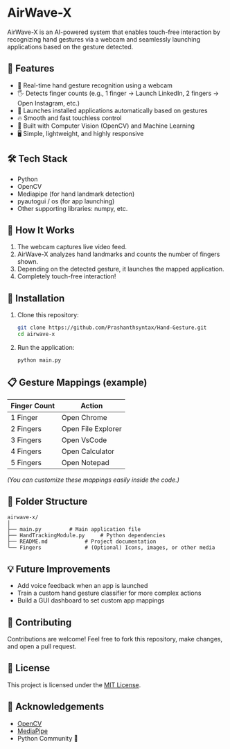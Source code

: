 # AirWave-X

AirWave-X is an AI-powered system that enables touch-free interaction by recognizing hand gestures via a webcam and seamlessly launching applications based on the gesture detected.

## 🚀 Features
- 🎯 Real-time hand gesture recognition using a webcam
- 🖐️ Detects finger counts (e.g., 1 finger → Launch LinkedIn, 2 fingers → Open Instagram, etc.)
- 📂 Launches installed applications automatically based on gestures
- 🔥 Smooth and fast touchless control
- 🧠 Built with Computer Vision (OpenCV) and Machine Learning
- 🖥️ Simple, lightweight, and highly responsive

## 🛠️ Tech Stack
- Python
- OpenCV
- Mediapipe (for hand landmark detection)
- pyautogui / os (for app launching)
- Other supporting libraries: numpy, etc.

## 📸 How It Works
1. The webcam captures live video feed.
2. AirWave-X analyzes hand landmarks and counts the number of fingers shown.
3. Depending on the detected gesture, it launches the mapped application.
4. Completely touch-free interaction!

## 🧩 Installation
1. Clone this repository:
   ```bash
   git clone https://github.com/Prashanthsyntax/Hand-Gesture.git
   cd airwave-x
   ```

2. Run the application:
   ```bash
   python main.py
   ```

## 📋 Gesture Mappings (example)
| Finger Count | Action              |
|--------------|---------------------|
| 1 Finger     | Open Chrome         |
| 2 Fingers    | Open File Explorer  |
| 3 Fingers    | Open VsCode         |
| 4 Fingers    | Open Calculator     |
| 5 Fingers    | Open Notepad        |

*(You can customize these mappings easily inside the code.)*

## 📂 Folder Structure
```
airwave-x/
│
├── main.py         # Main application file
├── HandTrackingModule.py     # Python dependencies
├── README.md            # Project documentation
└── Fingers              # (Optional) Icons, images, or other media
```

## 💡 Future Improvements
- Add voice feedback when an app is launched
- Train a custom hand gesture classifier for more complex actions
- Build a GUI dashboard to set custom app mappings

## 🤝 Contributing
Contributions are welcome! Feel free to fork this repository, make changes, and open a pull request.

## 📄 License
This project is licensed under the [MIT License](LICENSE).

## 🙌 Acknowledgements
- [OpenCV](https://opencv.org/)
- [MediaPipe](https://mediapipe.dev/)
- Python Community 🚀
